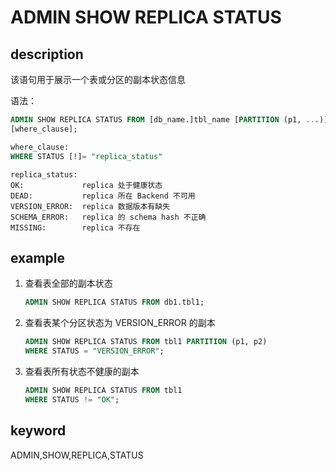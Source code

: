 # ADMIN SHOW REPLICA STATUS

## description

该语句用于展示一个表或分区的副本状态信息

语法：

```sql
ADMIN SHOW REPLICA STATUS FROM [db_name.]tbl_name [PARTITION (p1, ...)]
[where_clause];
```

```sql
where_clause:
WHERE STATUS [!]= "replica_status"
```

```plain text
replica_status:
OK:             replica 处于健康状态
DEAD:           replica 所在 Backend 不可用
VERSION_ERROR:  replica 数据版本有缺失
SCHEMA_ERROR:   replica 的 schema hash 不正确
MISSING:        replica 不存在
```

## example

1. 查看表全部的副本状态

    ```sql
    ADMIN SHOW REPLICA STATUS FROM db1.tbl1;
    ```

2. 查看表某个分区状态为 VERSION_ERROR 的副本

    ```sql
    ADMIN SHOW REPLICA STATUS FROM tbl1 PARTITION (p1, p2)
    WHERE STATUS = "VERSION_ERROR";
    ```

3. 查看表所有状态不健康的副本

    ```sql
    ADMIN SHOW REPLICA STATUS FROM tbl1
    WHERE STATUS != "OK";
    ```

## keyword

ADMIN,SHOW,REPLICA,STATUS
